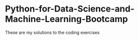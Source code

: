 # Python-for-Data-Science-and-Machine-Learning-Bootcamp
These are my solutions to the coding exercises

